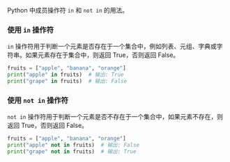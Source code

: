  Python 中成员操作符 `in` 和 `not in` 的用法。

### 使用 `in` 操作符

`in` 操作符用于判断一个元素是否存在于一个集合中，例如列表、元组、字典或字符串。如果元素存在于集合中，则返回 True，否则返回 False。

```python
fruits = ["apple", "banana", "orange"]
print("apple" in fruits)  # 输出: True
print("grape" in fruits)  # 输出: False
```

### 使用 `not in` 操作符

`not in` 操作符用于判断一个元素是否不存在于一个集合中，如果元素不存在，则返回 True，否则返回 False。

```python
fruits = ["apple", "banana", "orange"]
print("apple" not in fruits)  # 输出: False
print("grape" not in fruits)  # 输出: True
```

